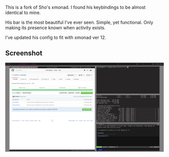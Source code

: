 This is a fork of Sho's xmonad.  I found his keybindings to be almost identical to mine.

His bar is the most beautiful I've ever seen.  Simple, yet functional.  Only making its presence known when activity exists.

I've updated his config to fit with xmonad ver 12.

Screenshot
----------------------------
![Screenshot](/screenshot.png)
